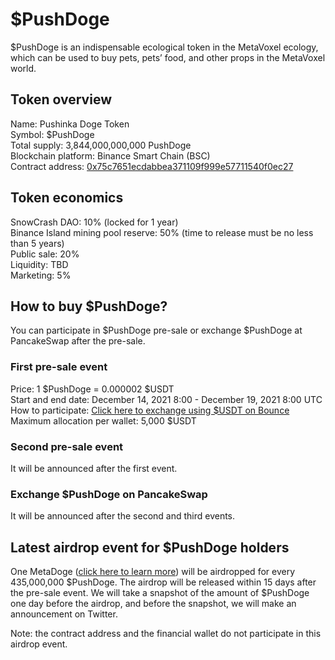 # $PushDoge

$PushDoge is an indispensable ecological token in the MetaVoxel ecology, which can be used to buy pets, pets’ food, and other props in the MetaVoxel world.

## Token overview

Name: Pushinka Doge Token  
Symbol: $PushDoge  
Total supply: 3,844,000,000,000 PushDoge  
Blockchain platform: Binance Smart Chain (BSC)  
Contract address: [0x75c7651ecdabbea371109f999e57711540f0ec27](https://bscscan.com/token/0x75c7651ecdabbea371109f999e57711540f0ec27)

## Token economics
 
SnowCrash DAO: 10% (locked for 1 year)  
Binance Island mining pool reserve: 50% (time to release must be no less than 5 years)  
Public sale: 20%  
Liquidity: TBD  
Marketing: 5%

## How to buy $PushDoge?

You can participate in $PushDoge pre-sale or exchange $PushDoge at PancakeSwap after the pre-sale.

### First pre-sale event

Price: 1 $PushDoge = 0.000002 $USDT  
Start and end date: December 14, 2021 8:00 - December 19, 2021 8:00 UTC  
How to participate: [Click here to exchange using $USDT on Bounce](https://app.bounce.finance/auction/fixed/274)  
Maximum allocation per wallet: 5,000 $USDT

### Second pre-sale event

It will be announced after the first event.

### Exchange $PushDoge on PancakeSwap

It will be announced after the second and third events.

## Latest airdrop event for $PushDoge holders

One MetaDoge ([click here to learn more](https://docs.snowcrash.finance/gameplay/metadoge)) will be airdropped for every 435,000,000 $PushDoge. The airdrop will be released within 15 days after the pre-sale event. We will take a snapshot of the amount of $PushDoge one day before the airdrop, and before the snapshot, we will make an announcement on Twitter.

Note: the contract address and the financial wallet do not participate in this airdrop event.